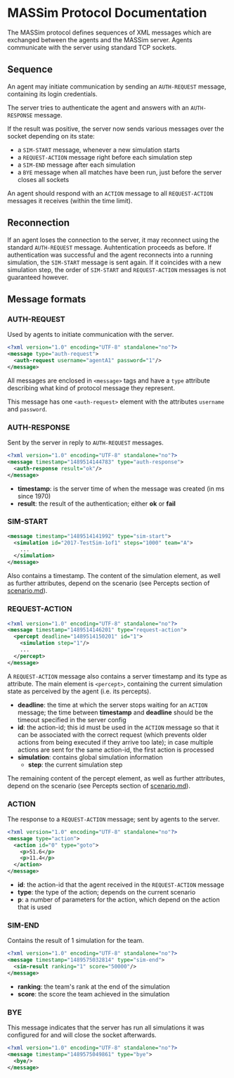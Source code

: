 # MASSim Protocol Documentation

The MASSim protocol defines sequences of XML messages which are exchanged between the agents and the MASSim server. Agents communicate with the server using standard TCP sockets.

## Sequence

An agent may initiate communication by sending an `AUTH-REQUEST` message, containing its login credentials.

The server tries to authenticate the agent and answers with an `AUTH-RESPONSE` message.

If the result was positive, the server now sends various messages over the socket depending on its state:

* a `SIM-START` message, whenever a new simulation starts
* a `REQUEST-ACTION` message right before each simulation step
* a `SIM-END` message after each simulation
* a `BYE` message when all matches have been run, just before the server closes all sockets

An agent should respond with an `ACTION` message to all `REQUEST-ACTION` messages it receives (within the time limit).

## Reconnection

If an agent loses the connection to the server, it may reconnect using the standard `AUTH-REQUEST` message. Auhtentication proceeds as before. If authentication was successful and the agent reconnects into a running simulation, the `SIM-START` message is sent again. If it coincides with a new simulation step, the order of `SIM-START` and `REQUEST-ACTION` messages is not guaranteed however.

## Message formats

### AUTH-REQUEST

Used by agents to initiate communication with the server.

```XML
<?xml version="1.0" encoding="UTF-8" standalone="no"?>
<message type="auth-request">
  <auth-request username="agentA1" password="1"/>
</message>
```

All messages are enclosed in `<message>` tags and have a `type` attribute describing what kind of protocol message they represent.

This message has one `<auth-request>` element with the attributes `username` and `password`.

### AUTH-RESPONSE

Sent by the server in reply to `AUTH-REQUEST` messages.

```XML
<?xml version="1.0" encoding="UTF-8" standalone="no"?>
<message timestamp="1489514144783" type="auth-response">
  <auth-response result="ok"/>
</message>
```

* __timestamp__: is the server time of when the message was created (in ms since 1970)
* __result__: the result of the authentication; either __ok__ or __fail__

### SIM-START

```XML
<message timestamp="1489514141992" type="sim-start">
  <simulation id="2017-TestSim-1of1" steps="1000" team="A">
    ...
  </simulation>
</message>
```

Also contains a timestamp. The content of the simulation element, as well as further attributes, depend on the scenario (see Percepts section of [scenario.md](scenario.md)).

### REQUEST-ACTION

```XML
<?xml version="1.0" encoding="UTF-8" standalone="no"?>
<message timestamp="1489514146201" type="request-action">
  <percept deadline="1489514150201" id="1">
    <simulation step="1"/>
    ...
  </percept>
</message>
```

A `REQUEST-ACTION` message also contains a server timestamp and its type as attribute. The main element is `<percept>`, containing the current simulation state as perceived by the agent (i.e. its percepts).

* __deadline__: the time at which the server stops waiting for an `ACTION` message; the time between __timestamp__ and __deadline__ should be the timeout specified in the server config
*  __id__: the action-id; this id must be used in the `ACTION` message so that it can be associated with the correct request (which prevents older actions from being executed if they arrive too late); in case multiple actions are sent for the same action-id, the first action is processed
* __simulation__: contains global simulation information
  * __step__: the current simulation step

The remaining content of the percept element, as well as further attributes, depend on the scenario (see Percepts section of [scenario.md](scenario.md)).

### ACTION

The response to a `REQUEST-ACTION` message; sent by agents to the server.

```XML
<?xml version="1.0" encoding="UTF-8" standalone="no"?>
<message type="action">
  <action id="0" type="goto">
    <p>51.6</p>
    <p>11.4</p>
  </action>
</message>
```

* __id__: the action-id that the agent received in the `REQUEST-ACTION` message
* __type__: the type of the action; depends on the current scenario
* __p__: a number of parameters for the action, which depend on the action that is used

### SIM-END

Contains the result of 1 simulation for the team.

```XML
<?xml version="1.0" encoding="UTF-8" standalone="no"?>
<message timestamp="1489575032814" type="sim-end">
  <sim-result ranking="1" score="50000"/>
</message>
```

* __ranking__: the team's rank at the end of the simulation
* __score__: the score the team achieved in the simulation

### BYE

This message indicates that the server has run all simulations it was configured for and will close the socket afterwards.

```XML
<?xml version="1.0" encoding="UTF-8" standalone="no"?>
<message timestamp="1489575049861" type="bye">
  <bye/>
</message>
```
